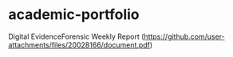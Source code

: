 # academic-portfolio
Digital EvidenceForensic Weekly Report (https://github.com/user-attachments/files/20028166/document.pdf)
